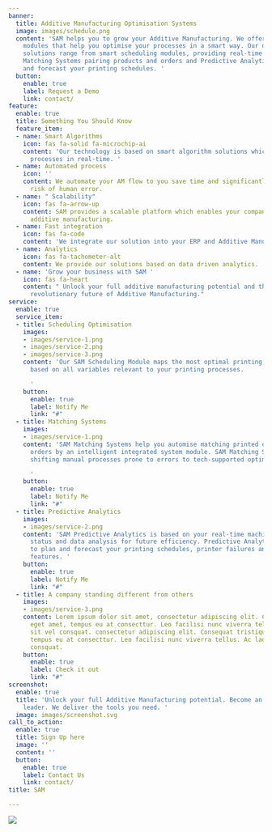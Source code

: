 ```yaml
---
banner:
  title: Additive Manufacturing Optimisation Systems
  image: images/schedule.png
  content: 'SAM helps you to grow your Additive Manufacturing. We offer different
    modules that help you optimise your processes in a smart way. Our data driven
    solutions range from smart scheduling modules, providing real-time configuration,
    Matching Systems pairing products and orders and Predictive Analytics to plan
    and forecast your printing schedules. '
  button:
    enable: true
    label: Request a Demo
    link: contact/
feature:
  enable: true
  title: Something You Should Know
  feature_item:
  - name: Smart Algorithms
    icon: fas fa-solid fa-microchip-ai
    content: 'Our technology is based on smart algorithm solutions which optimise
      processes in real-time. '
  - name: Automated process
    icon: ''
    content: We automate your AM flow to you save time and significantly reduce the
      risk of human error.
  - name: " Scalability"
    icon: fas fa-arrow-up
    content: SAM provides a scalable platform which enables your company to scale
      additive manufacturing.
  - name: Fast integration
    icon: fas fa-code
    content: 'We integrate our solution into your ERP and Additive Manufacturing Systems. '
  - name: Analytics
    icon: fas fa-tachometer-alt
    content: We provide our solutions based on data driven analytics.
  - name: 'Grow your business with SAM '
    icon: fas fa-heart
    content: " Unlock your full additive manufacturing potential and thrive into the
      revolutionary future of Additive Manufacturing."
service:
  enable: true
  service_item:
  - title: Scheduling Optimisation
    images:
    - images/service-1.png
    - images/service-2.png
    - images/service-3.png
    content: 'Our SAM Scheduling Module maps the most optimal printing orders decisions
      based on all variables relevant to your printing processes.

      '
    button:
      enable: true
      label: Notify Me
      link: "#"
  - title: Matching Systems
    images:
    - images/service-1.png
    content: 'SAM Matching Systems help you automise matching printed objects with
      orders by an intelligent integrated system module. SAM Matching Systems helps
      shifting manual processes prone to errors to tech-supported optimised processes.

      '
    button:
      enable: true
      label: Notify Me
      link: "#"
  - title: Predictive Analytics
    images:
    - images/service-2.png
    content: 'SAM Predictive Analytics is based on your real-time machine reporting
      status and data analysis for future efficiency. Predictive Analytics helps you
      to plan and forecast your printing schedules, printer failures and many more
      features. '
    button:
      enable: true
      label: Notify Me
      link: "#"
  - title: A company standing different from others
    images:
    - images/service-3.png
    content: Lorem ipsum dolor sit amet, consectetur adipiscing elit. Consequat tristique
      eget amet, tempus eu at consecttur. Leo facilisi nunc viverra tellus. Ac laoreet
      sit vel consquat. consectetur adipiscing elit. Consequat tristique eget amet,
      tempus eu at consecttur. Leo facilisi nunc viverra tellus. Ac laoreet sit vel
      consquat.
    button:
      enable: true
      label: Check it out
      link: "#"
screenshot:
  enable: true
  title: 'Unlock your full Additive Manufacturing potential. Become an industrial
    leader. We deliver the tools you need. '
  image: images/screenshot.svg
call_to_action:
  enable: true
  title: Sign Up here
  image: ''
  content: ''
  button:
    enable: true
    label: Contact Us
    link: contact/
title: SAM

---
```

![](/images/logo.png)